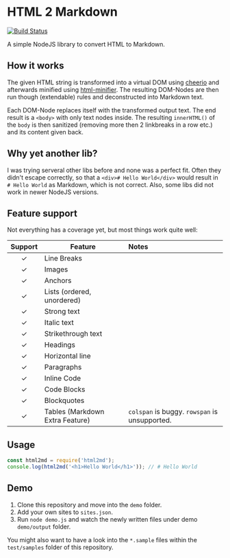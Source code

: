 # HTML 2 Markdown

[![Build Status](https://travis-ci.org/mofux/html2md.png?branch=master)](https://travis-ci.org/mofux/html2md)

A simple NodeJS library to convert HTML to Markdown.

## How it works

The given HTML string is transformed into a virtual DOM using [cheerio](https://github.com/cheeriojs/cheerio "cheerio") and afterwards minified using [html-minifier](https://github.com/kangax/html-minifier). The resulting DOM-Nodes are then run though (extendable) rules and deconstructed into Markdown text. 

Each DOM-Node replaces itself with the transformed output text. The end result is a `<body>` with only text nodes inside. The resulting `innerHTML()` of the `body` is then sanitized (removing more then 2 linkbreaks in a row etc.) and its content given back.

## Why yet another lib?

I was trying serveral other libs before and none was a perfect fit. Often they didn't escape correctly, so that a `<div># Hello World</div>` would result in `# Hello World` as Markdown, which is not correct. Also, some libs did not work in newer NodeJS versions.

## Feature support

Not everything has a coverage yet, but most things work quite well:

Support     | Feature                                   | Notes
:---------: | ----------------------------------------- | :---------------------
✓           | Line Breaks                               | 
✓           | Images                                    | 
✓           | Anchors                                   | 
✓           | Lists (ordered, unordered)                | 
✓           | Strong text                               | 
✓           | Italic text                               | 
✓           | Strikethrough text                        | 
✓           | Headings                                  | 
✓           | Horizontal line                           | 
✓           | Paragraphs                                | 
✓           | Inline Code                               | 
✓           | Code Blocks                               | 
✓           | Blockquotes                               | 
✓           | Tables (Markdown Extra Feature)           | `colspan` is buggy. `rowspan` is unsupported.

## Usage

```js
const html2md = require('html2md');
console.log(html2md('<h1>Hello World</h1>')); // # Hello World
```

## Demo

1. Clone this repository and move into the `demo` folder. 
2. Add your own sites to `sites.json`.
2. Run `node demo.js` and watch the newly written files under demo `demo/output` folder.

You might also want to have a look into the `*.sample` files within the `test/samples` folder of this repository.